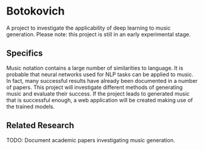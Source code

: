 # Botokovich
A project to investigate the applicability of deep learning to music generation.
Please note: this project is still in an early experimental stage.

## Specifics
Music notation contains a large number of similarities to language.
It is probable that neural networks used for NLP tasks can be applied to music. In fact, many successful results have already been documented in a number of papers.
This project will investigate different methods of generating music and evaluate their success.
If the project leads to generated music that is successful enough, a web application will be created making use of the trained models.

## Related Research
TODO: Document academic papers investigating music generation.
